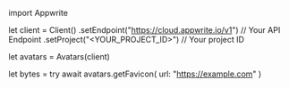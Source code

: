 import Appwrite

let client = Client()
    .setEndpoint("https://cloud.appwrite.io/v1") // Your API Endpoint
    .setProject("<YOUR_PROJECT_ID>") // Your project ID

let avatars = Avatars(client)

let bytes = try await avatars.getFavicon(
    url: "https://example.com"
)


